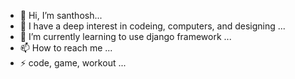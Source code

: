 - 👋 Hi, I’m santhosh...
- 👀 I have a deep interest in codeing, computers, and designing ...
- 🌱 I’m currently learning to use django framework ...
- 📫 How to reach me ...
- ⚡ code, game, workout ...

<!---
santhosh-a11y/santhosh-a11y is a ✨ special ✨ repository because its `README.md` (this file) appears on your GitHub profile.
You can click the Preview link to take a look at your changes.
--->
